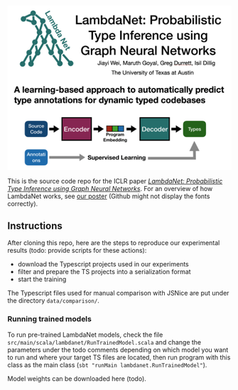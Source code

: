 <img src="images/Header.png" width="800" alt="LambdaNet Header"/>

This is the source code repo for the ICLR paper [*LambdaNet: Probabilistic Type Inference using Graph Neural Networks*](https://openreview.net/forum?id=Hkx6hANtwH). For an overview of how LambdaNet works, see [our poster](LambdaNet-Poster.pdf) (Github might not display the fonts correctly).

## Instructions
After cloning this repo, here are the steps to reproduce our experimental results (todo: provide scripts for these actions):

 - download the Typescript projects used in our experiments
 - filter and prepare the TS projects into a serialization format
 - start the training

The Typescript files used for manual comparison with JSNice are put under the directory `data/comparison/`.

### Running trained models
To run pre-trained LambdaNet models, check the file `src/main/scala/lambdanet/RunTrainedModel.scala` and change the parameters under the todo comments depending on which model you want to run and where your target TS files are located, then run program with this class as the main class (`sbt "runMain lambdanet.RunTrainedModel"`).

Model weights can be downloaded here (todo).

